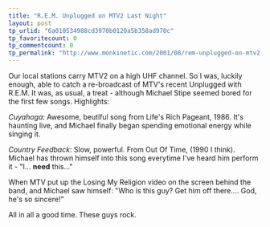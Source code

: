 ```yaml
---
title: "R.E.M. Unplugged on MTV2 Last Night"
layout: post
tp_urlid: "6a010534988cd3970b0120a5b358ad970c"
tp_favoritecount: 0
tp_commentcount: 0
tp_permalink: "http://www.monkinetic.com/2001/08/rem-unplugged-on-mtv2-last-night.html"
---
```

Our local stations carry MTV2 on a high UHF channel. So I was, luckily enough, able to catch a re-broadcast of MTV&#39;s recent Unplugged with R.E.M. It was, as usual, a treat - although Michael Stipe seemed bored for the first few songs. Highlights:<p>
<i>Cuyahoga</i>: Awesome, beutiful song from Life&#39;s Rich Pageant, 1986. It&#39;s haunting live, and Michael finally began spending emotional energy while singing it.<p>
<i>Country Feedback</i>: Slow, powerful. From Out Of Time, (1990 I think). Michael has thrown himself into this song everytime I&#39;ve heard him perform it - &quot;I... <b>need</b> this...&quot;<p>
When MTV put up the Losing My Religion video on the screen behind the band, and Michael saw himself: &quot;Who is this guy? Get him off there.... God, he&#39;s so sincere!&quot;<p>

All in all a good time. These guys rock.</p></p></p></p>
